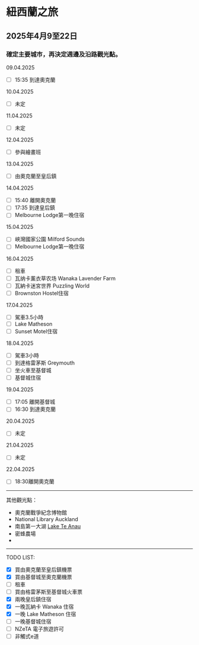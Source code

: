 # 紐西蘭之旅

## 2025年4月9至22日
 
### 確定主要城巿，再決定週邊及沿路觀光點。

09.04.2025
- [ ] 15:35 到達奧克蘭

10.04.2025
- [ ] 未定

11.04.2025
- [ ] 未定

12.04.2025
- [ ] 參與繪畫班

13.04.2025
- [ ] 由奧克蘭至皇后鎮

14.04.2025
- [ ] 15:40 離開奧克蘭
- [ ] 17:35 到達皇后鎮
- [ ] Melbourne Lodge第一晚住宿

15.04.2025
- [ ] 峽灣國家公園 Milford Sounds
- [ ] Melbourne Lodge第一晚住宿

16.04.2025
- [ ] 租車
- [ ] 瓦纳卡薰衣草农场 Wanaka Lavender Farm
- [ ] 瓦納卡迷宮世界 Puzzling World
- [ ] Brownston Hostel住宿

17.04.2025
- [ ] 駕車3.5小時
- [ ] Lake Matheson
- [ ] Sunset Motel住宿

18.04.2025
- [ ] 駕車3小時
- [ ] 到達格雷茅斯 Greymouth
- [ ] 坐火車至基督城
- [ ] 基督城住宿

19.04.2025
- [ ] 17:05 離開基督城
- [ ] 16:30 到達奧克蘭

20.04.2025
- [ ] 未定

21.04.2025
- [ ] 未定

22.04.2025
- [ ] 18:30離開奧克蘭
----
其他觀光點：
- 奧克蘭戰爭紀念博物館 
- National Library Auckland
- 南島第㇐大湖 [Lake Te Anau](https://yanziaart.com/solotravel_nz_d25_te-anau_to_milford_sound/)
- 密蜂農場
- 
----
TODO LIST:
- [x] 買由奧克蘭至皇后鎮機票
- [x] 買由基督城至奧克蘭機票
- [ ] 租車
- [ ] 買由格雷茅斯至基督城火車票
- [x] 兩晚皇后鎮住宿
- [x] 一晚瓦納卡 Wanaka 住宿
- [x] 一晚 Lake Matheson 住宿
- [ ] 一晚基督城住宿
- [ ] NZeTA 電子旅遊許可
- [ ] 非觸式e道
